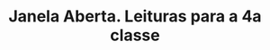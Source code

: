 ---
ref: sol-010-0022
title: ["Janela Aberta. Leituras para a 4a classe"]
author_name: ["Sebastião Rodrigues"]
publisher: ["Verbo"]
year: "y1969"
origin: ["Portugal"]
formats: ["book-cover"]
disciplines: ["graphic-design"]
tags:
layout: artifact
status: ["rescan"]
published: false
int_published: false
image_count:
date_added: 2023-06-16
batch:
---